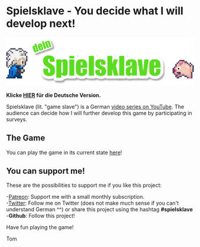 # Spielsklave - You decide what I will develop next!

![Logo](img/md_logo.png)

**Klicke [HIER](README.md) für die Deutsche Version.**

Spielsklave (lit. "game slave") is a German [video series on YouTube](https://www.youtube.com/playlist?list=PL1td_Fr5vMGNqmdJOfnxDPKo_nO87Rs47).
The audience can decide how I will further develop this game by participating in surveys.

## The Game

You can play the game in its current state [here](https://letsgamedev.github.io/spielsklave/)!

## You can support me!
These are the possibilities to support me if you like this project:

-[Patreon](https://www.patreon.com/letsgamedev): Support me with a small monthly subscription.  
-[Twitter](https://twitter.com/letsgamedev): Follow me on Twitter (does not make much sense if you can't understand German ^^) or share this project using the hashtag **#spielsklave**  
-**Github**: Follow this project!

Have fun playing the game!

Tom
